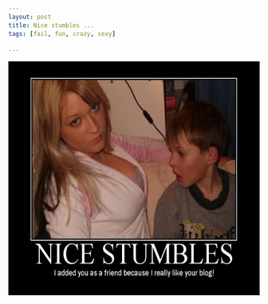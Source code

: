 ```yaml
--- 
layout: post
title: Nice stumbles ...
tags: [fail, fun, crazy, sexy]

---
```

<a class="image" href="/images/2008/02/nice-stumbles.jpg" title="nice-stumbles.jpg"><img src="/images/2008/02/nice-stumbles.jpg" alt="nice-stumbles.jpg" border="0" height="469" width="589" /></a>
